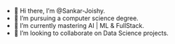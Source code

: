 - 👋 Hi there, I’m @Sankar-Joishy.
- 👀 I’m pursuing a computer science degree.
- 🌱 I’m currently mastering AI | ML & FullStack.
- 💞️ I’m looking to collaborate on Data Science projects.


<!---
Sankar-Joishy/Sankar-Joishy is a ✨ special ✨ repository because its `README.md` (this file) appears on your GitHub profile.
You can click the Preview link to take a look at your changes.
--->
